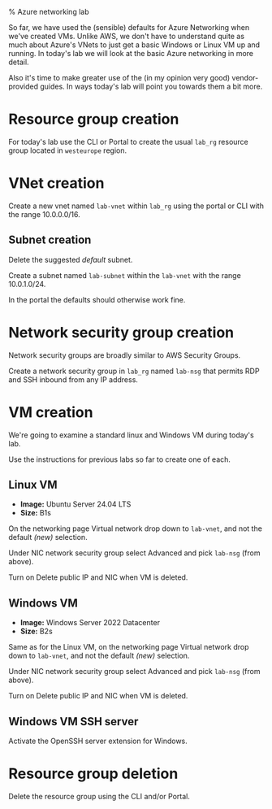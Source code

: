 % Azure networking lab

So far, we have used the (sensible) defaults for Azure Networking when we've created VMs. 
Unlike AWS, we don't have to understand quite as much about Azure's VNets to just get a basic Windows or Linux VM up and running.
In today's lab we will look at the basic Azure networking in more detail.

Also it's time to make greater use of the (in my opinion very good) vendor-provided guides.
In ways today's lab will point you towards them a bit more.


# Resource group creation

For today's lab use the CLI or Portal to create the usual `lab_rg` resource group located in `westeurope` region.


# VNet creation

Create a new vnet named `lab-vnet` within `lab_rg` using the portal or CLI with the range 10.0.0.0/16.


## Subnet creation

Delete the suggested *default* subnet.

Create a subnet named `lab-subnet` within the `lab-vnet` with the range 10.0.1.0/24.

In the portal the defaults should otherwise work fine.


# Network security group creation

Network security groups are broadly similar to AWS Security Groups.

Create a network security group in `lab_rg` named `lab-nsg` that permits RDP and SSH inbound from any IP address.


# VM creation

We're going to examine a standard linux and Windows VM during today's lab.

Use the instructions for previous labs so far to create one of each. 


## Linux VM

- **Image:** Ubuntu Server 24.04 LTS
- **Size:** B1s

On the networking page Virtual network drop down to `lab-vnet`, and not the default *(new)* selection.

Under NIC network security group select Advanced and pick `lab-nsg` (from above).

Turn on Delete public IP and NIC when VM is deleted.


## Windows VM

- **Image:** Windows Server 2022 Datacenter
- **Size:** B2s

Same as for the Linux VM, on the networking page Virtual network drop down to `lab-vnet`, and not the default *(new)* selection.

Under NIC network security group select Advanced and pick `lab-nsg` (from above).

Turn on Delete public IP and NIC when VM is deleted.


## Windows VM SSH server

Activate the OpenSSH server extension for Windows.


# Resource group deletion

Delete the resource group using the CLI and/or Portal.

